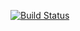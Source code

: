 [![Build Status](https://travis-ci.com/dasixtytwo/node-admin-resume.svg?branch=master)](https://travis-ci.com/dasixtytwo/node-admin-resume)
